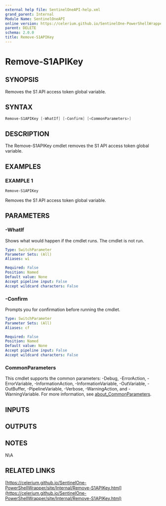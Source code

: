 ```yaml
---
external help file: SentinelOneAPI-help.xml
grand_parent: Internal
Module Name: SentinelOneAPI
online version: https://celerium.github.io/SentinelOne-PowerShellWrapper/site/Internal/Remove-S1APIKey.html
parent: DELETE
schema: 2.0.0
title: Remove-S1APIKey
---
```


# Remove-S1APIKey

## SYNOPSIS
Removes the S1 API access token global variable.

## SYNTAX

```powershell
Remove-S1APIKey [-WhatIf] [-Confirm] [<CommonParameters>]
```

## DESCRIPTION
The Remove-S1APIKey cmdlet removes the S1 API access token global variable.

## EXAMPLES

### EXAMPLE 1
```powershell
Remove-S1APIKey
```

Removes the S1 API access token global variable.

## PARAMETERS

### -WhatIf
Shows what would happen if the cmdlet runs.
The cmdlet is not run.

```yaml
Type: SwitchParameter
Parameter Sets: (All)
Aliases: wi

Required: False
Position: Named
Default value: None
Accept pipeline input: False
Accept wildcard characters: False
```

### -Confirm
Prompts you for confirmation before running the cmdlet.

```yaml
Type: SwitchParameter
Parameter Sets: (All)
Aliases: cf

Required: False
Position: Named
Default value: None
Accept pipeline input: False
Accept wildcard characters: False
```

### CommonParameters
This cmdlet supports the common parameters: -Debug, -ErrorAction, -ErrorVariable, -InformationAction, -InformationVariable, -OutVariable, -OutBuffer, -PipelineVariable, -Verbose, -WarningAction, and -WarningVariable. For more information, see [about_CommonParameters](http://go.microsoft.com/fwlink/?LinkID=113216).

## INPUTS

## OUTPUTS

## NOTES
N\A

## RELATED LINKS

[https://celerium.github.io/SentinelOne-PowerShellWrapper/site/Internal/Remove-S1APIKey.html](https://celerium.github.io/SentinelOne-PowerShellWrapper/site/Internal/Remove-S1APIKey.html)

